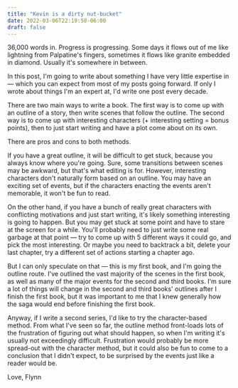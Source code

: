 ```yaml
---
title: "Kevin is a dirty nut-bucket"
date: 2022-03-06T22:19:58-06:00
draft: false
---
```


36,000 words in. Progress is progressing. Some days it flows out of me like lightning from Palpatine's fingers, sometimes it flows like granite embedded in diamond. Usually it's somewhere in between.

In this post, I'm going to write about something I have very little expertise in — which you can expect from most of my posts going forward. If only I wrote about things I'm an expert at, I'd write one post every decade.

There are two main ways to write a book. The first way is to come up with an outline of a story, then write scenes that follow the outline. The second way is to come up with interesting characters (+ interesting setting = bonus points), then to just start writing and have a plot come about on its own.

There are pros and cons to both methods.

If you have a great outline, it will be difficult to get stuck, because you always know where you're going. Sure, some transitions between scenes may be awkward, but that's what editing is for. However, interesting characters don't naturally form based on an outline. You may have an exciting set of events, but if the characters enacting the events aren't memorable, it won't be fun to read.

On the other hand, if you have a bunch of really great characters with conflicting motivations and just start writing, it's likely something interesting is going to happen. But you may get stuck at some point and have to stare at the screen for a while. You'll probably need to just write some real garbage at that point — try to come up with 5 different ways it could go, and pick the most interesting. Or maybe you need to backtrack a bit, delete your last chapter, try a different set of actions starting a chapter ago.

But I can only speculate on that — this is my first book, and I'm going the outline route. I've outlined the vast majority of the scenes in the first book, as well as many of the major events for the second and third books. I'm sure a lot of things will change in the second and third books' outlines after I finish the first book, but it was important to me that I knew generally how the saga would end before finishing the first book.

Anyway, if I write a second series, I'd like to try the character-based method. From what I've seen so far, the outline method front-loads lots of the frustration of figuring out what should happen, so when I'm writing it's usually not exceedingly difficult. Frustration would probably be more spread-out with the character method, but it could also be fun to come to a conclusion that I didn't expect, to be surprised by the events just like a reader would be.

Love,
Flynn
